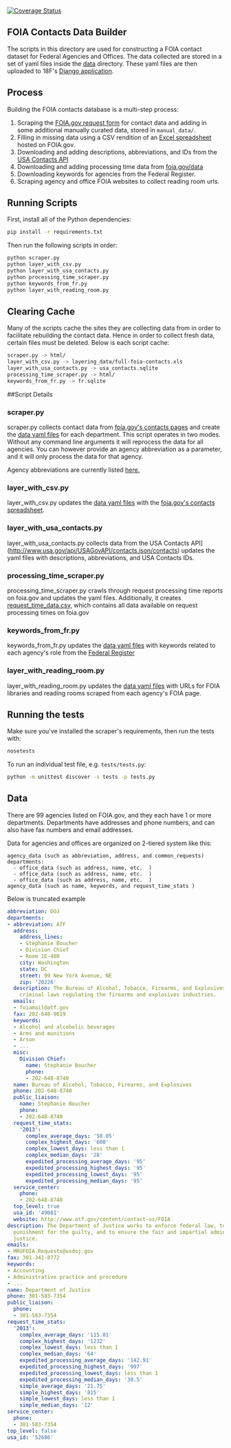 [![Coverage Status](https://coveralls.io/repos/18F/foia/badge.png)](https://coveralls.io/r/18F/foia)

## FOIA Contacts Data Builder

The scripts in this directory are used for constructing a FOIA contact dataset for Federal Agencies and Offices. The data collected are stored
in a set of yaml files inside the [data](https://github.com/18F/foia/tree/master/contacts/data) directory. These yaml files are
then uploaded to 18F's [Django application](https://github.com/18F/foia-hub).


## Process

Building the FOIA contacts database is a multi-step process:

1. Scraping the [FOIA.gov request form](http://www.foia.gov/report-makerequest.html) for contact data and adding in some additional manually curated data, stored in `manual_data/`.
2. Filling in missing data using a CSV rendition of an [Excel spreadsheet](http://www.foia.gov/full-foia-contacts.xls) hosted on FOIA.gov.
3. Downloading and adding descriptions, abbreviations, and IDs from the
[USA Contacts API](http://www.usa.gov/api/USAGovAPI/contacts.json/contacts)
4. Downloading and adding processing time data from [foia.gov/data](http://www.foia.gov/data.html)
5. Downloading keywords for agencies from the Federal Register.
6. Scraping agency and office FOIA websites to collect reading room urls.

## Running Scripts

First, install all of the Python dependencies:

```bash
pip install -r requirements.txt
```

Then run the following scripts in order:

```bash
python scraper.py
python layer_with_csv.py
python layer_with_usa_contacts.py
python processing_time_scraper.py
python keywords_from_fr.py
python layer_with_reading_room.py
```

## Clearing Cache

Many of the scripts cache the sites they are collecting data from
in order to facilitate rebuilding the contact data. Hence in order to collect
fresh data, certain files must be deleted. Below is each script cache:

```bash
scraper.py -> html/
layer_with_csv.py -> layering_data/full-foia-contacts.xls
layer_with_usa_contacts.py -> usa_contacts.sqlite
processing_time_scraper.py -> html/
keywords_from_fr.py -> fr.sqlite
```

##Script Details

### scraper.py

scraper.py collects contact data from [foia.gov's contacts pages](http://www.foia.gov/report-makerequest.html) and create the [data yaml files](https://github.com/18F/foia/tree/master/contacts/data) for each department. This script operates in two modes. Without any command line arguments it will
reprocess the data for all agencies. You can however provide an agency
abbreviation as a parameter, and it will only process the data for that agency.

Agency abbreviations are currently listed
[here.](https://github.com/18F/foia/blob/master/contacts/scraper.py#L21)

### layer_with_csv.py

layer_with_csv.py updates the [data yaml files](https://github.com/18F/foia/tree/master/contacts/data) with the [foia.gov's contacts spreadsheet](http://www.foia.gov/full-foia-contacts.xls).

### layer_with_usa_contacts.py

layer_with_usa_contacts.py collects data from the USA Contacts API](http://www.usa.gov/api/USAGovAPI/contacts.json/contacts) updates the yaml files with descriptions, abbreviations, and USA Contacts IDs.

### processing_time_scraper.py

processing_time_scraper.py crawls through request processing time reports
on foia.gov and updates the yaml files. Additionally, it creates
[request_time_data.csv](https://github.com/18F/foia/blob/master/contacts/request_time_data.csv), which contains all data available on request
processing times on foia.gov

### keywords_from_fr.py

keywords_from_fr.py updates the [data yaml files](https://github.com/18F/foia/tree/master/contacts/data) with keywords related to each agency's role from the [Federal Register](https://www.federalregister.gov/)

### layer_with_reading_room.py

layer_with_reading_room.py updates the [data yaml files](https://github.com/18F/foia/tree/master/contacts/data) with URLs for FOIA libraries and reading rooms scraped from each agency's FOIA page.

## Running the tests

Make sure you've installed the scraper's requirements, then run the tests
with:

```bash
nosetests
```

To run an individual test file, e.g. `tests/tests.py`:

```bash
python -m unittest discover -s tests -p tests.py
```

## Data

There are 99 agencies listed on FOIA.gov, and they each have 1 or more departments. Departments have addresses and phone numbers, and can also have fax numbers and email addresses.

Data for agencies and offices are organized on 2-tiered system like this:
```
agency_data (such as abbreviation, address, and common_requests)
departments:
  - office_data (such as address, name, etc.  )
  - office_data (such as address, name, etc.  )
  - office_data (such as address, name, etc.  )
agency_data (such as name, keywords, and request_time_stats )
```

Below is truncated example
```yaml
abbreviation: DOJ
departments:
- abbreviation: ATF
  address:
    address_lines:
    - Stephanie Boucher
    - Division Chief
    - Room 1E-400
    city: Washington
    state: DC
    street: 99 New York Avenue, NE
    zip: '20226'
  description: The Bureau of Alcohol, Tobacco, Firearms, and Explosives enforces federal
    criminal laws regulating the firearms and explosives industries.
  emails:
  - foiamail@atf.gov
  fax: 202-648-9619
  keywords:
  - Alcohol and alcoholic beverages
  - Arms and munitions
  - Arson
  - ...
  misc:
    Division Chief:
      name: Stephanie Boucher
      phone:
      - 202-648-8740
  name: Bureau of Alcohol, Tobacco, Firearms, and Explosives
  phone: 202-648-8740
  public_liaison:
    name: Stephanie Boucher
    phone:
    - 202-648-8740
  request_time_stats:
    '2013':
      complex_average_days: '50.05'
      complex_highest_days: '600'
      complex_lowest_days: less than 1
      complex_median_days: '28'
      expedited_processing_average_days: '95'
      expedited_processing_highest_days: '95'
      expedited_processing_lowest_days: '95'
      expedited_processing_median_days: '95'
  service_center:
    phone:
    - 202-648-8740
  top_level: true
  usa_id: '49081'
  website: http://www.atf.gov/content/contact-us/FOIA
description: The Department of Justice works to enforce federal law, to seek just
  punishment for the guilty, and to ensure the fair and impartial administration of
  justice.
emails:
- MRUFOIA.Requests@usdoj.gov
fax: 301-341-0772
keywords:
- Accounting
- Administrative practice and procedure
- ...
name: Department of Justice
phone: 301-583-7354
public_liaison:
  phone:
  - 301-583-7354
request_time_stats:
  '2013':
    complex_average_days: '115.81'
    complex_highest_days: '1232'
    complex_lowest_days: less than 1
    complex_median_days: '64'
    expedited_processing_average_days: '142.91'
    expedited_processing_highest_days: '997'
    expedited_processing_lowest_days: less than 1
    expedited_processing_median_days: '30.5'
    simple_average_days: '21.75'
    simple_highest_days: '815'
    simple_lowest_days: less than 1
    simple_median_days: '12'
service_center:
  phone:
  - 301-583-7354
top_level: false
usa_id: '52686'
```
